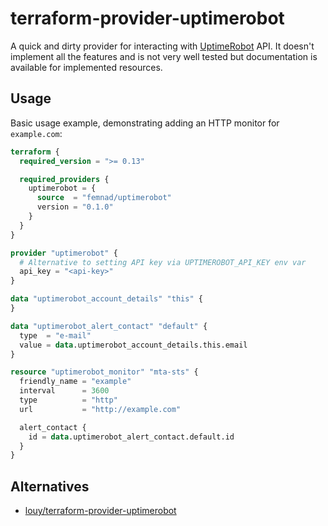 # terraform-provider-uptimerobot

A quick and dirty provider for interacting with [UptimeRobot](https://uptimerobot.com/) API. It doesn't implement all the features and is not very well tested but documentation is available for implemented resources.

## Usage

Basic usage example, demonstrating adding an HTTP monitor for `example.com`:

```tf
terraform {
  required_version = ">= 0.13"

  required_providers {
    uptimerobot = {
      source  = "femnad/uptimerobot"
      version = "0.1.0"
    }
  }
}

provider "uptimerobot" {
  # Alternative to setting API key via UPTIMEROBOT_API_KEY env var
  api_key = "<api-key>"
}

data "uptimerobot_account_details" "this" {
}

data "uptimerobot_alert_contact" "default" {
  type  = "e-mail"
  value = data.uptimerobot_account_details.this.email
}

resource "uptimerobot_monitor" "mta-sts" {
  friendly_name = "example"
  interval      = 3600
  type          = "http"
  url           = "http://example.com"

  alert_contact {
    id = data.uptimerobot_alert_contact.default.id
  }
}
```

## Alternatives

* [louy/terraform-provider-uptimerobot](https://github.com/louy/terraform-provider-uptimerobot)
